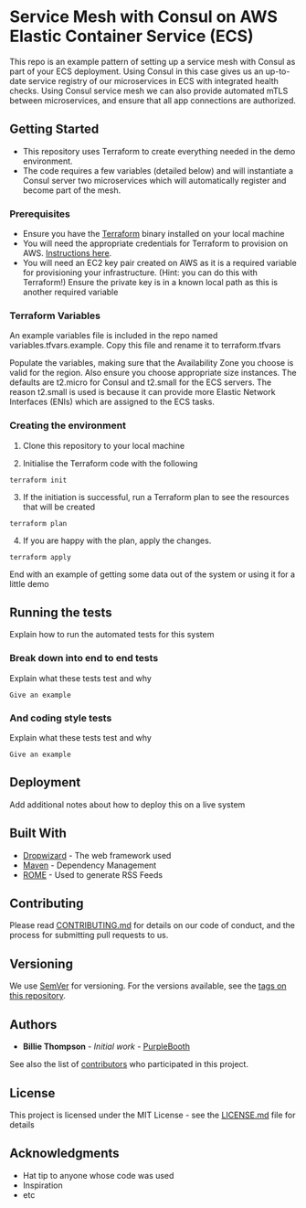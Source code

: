 # Service Mesh with Consul on AWS Elastic Container Service (ECS)

This repo is an example pattern of setting up a service mesh with Consul as part of your ECS deployment. 
Using Consul in this case gives us an up-to-date service registry of our microservices in ECS with integrated health checks. 
Using Consul service mesh we can also provide automated mTLS between microservices, and ensure that all app connections are authorized. 

## Getting Started

* This repository uses Terraform to create everything needed in the demo environment. 
* The code requires a few variables (detailed below) and will instantiate a Consul server two microservices which will automatically register and become part of the mesh. 

### Prerequisites

* Ensure you have the [Terraform](https://www.terraform.io/downloads.html) binary installed on your local machine 
* You will need the appropriate credentials for Terraform to provision on AWS. [Instructions here](https://www.terraform.io/docs/providers/aws/index.html).
* You will need an EC2 key pair created on AWS as it is a required variable for provisioning your infrastructure. (Hint: you can do this with Terraform!) Ensure the private key is in a known local path as this is another required variable

### Terraform Variables

An example variables file is included in the repo named variables.tfvars.example.
Copy this file and rename it to terraform.tfvars

Populate the variables, making sure that the Availability Zone you choose is valid for the region.
Also ensure you choose appropriate size instances. The defaults are t2.micro for Consul and t2.small for the ECS servers.
The reason t2.small is used is because it can provide more Elastic Network Interfaces (ENIs) which are assigned to the ECS tasks. 

### Creating the environment


1. Clone this repository to your local machine

2. Initialise the Terraform code with the following

```
terraform init
```

3. If the initiation is successful, run a Terraform plan to see the resources that will be created

```
terraform plan
```

4. If you are happy with the plan, apply the changes. 

```
terraform apply
```


End with an example of getting some data out of the system or using it for a little demo

## Running the tests

Explain how to run the automated tests for this system

### Break down into end to end tests

Explain what these tests test and why

```
Give an example
```

### And coding style tests

Explain what these tests test and why

```
Give an example
```

## Deployment

Add additional notes about how to deploy this on a live system

## Built With

* [Dropwizard](http://www.dropwizard.io/1.0.2/docs/) - The web framework used
* [Maven](https://maven.apache.org/) - Dependency Management
* [ROME](https://rometools.github.io/rome/) - Used to generate RSS Feeds

## Contributing

Please read [CONTRIBUTING.md](https://gist.github.com/PurpleBooth/b24679402957c63ec426) for details on our code of conduct, and the process for submitting pull requests to us.

## Versioning

We use [SemVer](http://semver.org/) for versioning. For the versions available, see the [tags on this repository](https://github.com/your/project/tags). 

## Authors

* **Billie Thompson** - *Initial work* - [PurpleBooth](https://github.com/PurpleBooth)

See also the list of [contributors](https://github.com/your/project/contributors) who participated in this project.

## License

This project is licensed under the MIT License - see the [LICENSE.md](LICENSE.md) file for details

## Acknowledgments

* Hat tip to anyone whose code was used
* Inspiration
* etc
